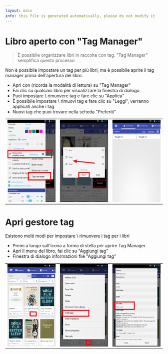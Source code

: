 ```yaml
---
layout: main
info: this file is generated automatically, please do not modify it
---
```


# Libro aperto con &quot;Tag Manager&quot;

> È possibile organizzare libri in raccolte con tag. &quot;Tag Manager&quot; semplifica questo processo

Non è possibile impostare un tag per più libri, ma è possibile aprire il tag manager prima dell'apertura del libro.

* Apri con (ricorda la modalità di lettura) su &quot;Tag Manager&quot;
* Fai clic su qualsiasi libro per visualizzare la finestra di dialogo
* Puoi impostare \ rimuovere tag e fare clic su &quot;Applica&quot;
* È possibile impostare \ rimuovi tag e fare clic su &quot;Leggi&quot;, verranno applicati anche i tag
* Nuovi tag che puoi trovare nella scheda &quot;Preferiti&quot;

||||
|-|-|-|
|![](1.png)|![](2.png)|![](3.png)|


# Apri gestore tag

Esistono molti modi per impostare \ rimuovere i tag per i libri

* Premi a lungo sull'icona a forma di stella per aprire Tag Manager
* Apri il menu del libro, fai clic su &quot;Aggiungi tag&quot;
* Finestra di dialogo informazioni file &quot;Aggiungi tag&quot;

||||
|-|-|-|
|![](4.png)|![](5.png)|![](6.png)|
